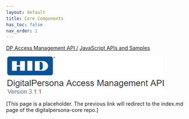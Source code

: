 ```yaml
---
layout: default
title: Core Components
has_toc: false
nav_order: 1
---
```

[DP Access Management API /](https://lenhodgeman.github.io/DP-Access-Management-API/) [JavaScript APIs and Samples](https://lenhodgeman.github.io/DP-Access-Management-API/docs/javascript-apis.html)  

![](assets/HID-logo.png)  


[This page is a placeholder. The previous link will redirect to the index.md page of the digitalpersona-core repo.]
